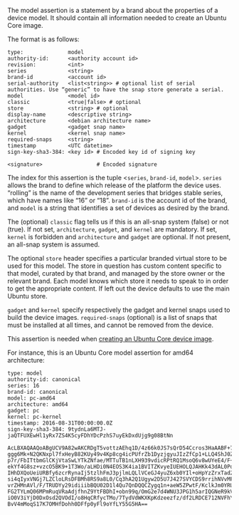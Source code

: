 The model assertion is a statement by a brand about the properties of a device model. It should contain all information needed to create an Ubuntu Core image.

The format is as follows:

``` text
type:              model
authority-id:      <authority account id>
revision:          <int>
series             <string>
brand-id           <account id>
serial-authority   <list<string>> # optional list of serial authorities. Use “generic” to have the snap store generate a serial.
model              <model id>
classic            <true|false> # optional
store              <string> # optional
display-name       <descriptive string>
architecture       <debian architecture name>
gadget             <gadget snap name>
kernel             <kernel snap name>
required-snaps     <string>
timestamp          <UTC datetime>
sign-key-sha3-384: <key id> # Encoded key id of signing key

<signature>                 # Encoded signature
```

The index for this assertion is the tuple \<`series`, `brand-id`, `model`\>. `series` allows the brand to define which release of the platform the device uses. “rolling” is the name of the development series that bridges stable series, which have names like “16” or “18”. `brand-id` is the account id of the brand, and `model` is a string that identifies a set of devices as desired by the brand.

The (optional) `classic` flag tells us if this is an all-snap system (false) or not (true). If not set, `architecture`, `gadget`, and `kernel` are mandatory. If set, `kernel` is forbidden and `architecture` and `gadget` are optional. If not present, an all-snap system is assumed.

The optional `store` header specifies a particular branded virtual store to be used for this model. The store in question has custom content specific to that model, curated by that brand, and managed by the store owner or the relevant brand. Each model knows which store it needs to speak to in order to get the appropriate content. If left out the device defaults to use the main Ubuntu store.

`gadget` and `kernel` specify respectively the gadget and kernel snaps used to build the device images. `required-snaps` (optional) is a list of snaps that must be installed at all times, and cannot be removed from the device.

This assertion is needed when [creating an Ubuntu Core device image](../../guides/build-device/image-building.md).

For instance, this is an Ubuntu Core model assertion for amd64 architecture:

``` text
type: model
authority-id: canonical
series: 16
brand-id: canonical
model: pc-amd64
architecture: amd64
gadget: pc
kernel: pc-kernel
timestamp: 2016-08-31T00:00:00.0Z
sign-key-sha3-384: 9tydnLa6MTJ-jaQTFUXEwHl1yRx7ZS4K5cyFDhYDcPzhS7uyEkDxdUjg9g08BtNn

AcLBXAQAAQoABgUCV9A82wAKCRDgT5vottzAEhq1D/4z66k0JS7sQrD54Ccros3HaAABF+7KwGqV
ggg6Mk+N2QKNxpl7fxHeyB82KUy49v4Kp8cg4icPUfrZb1DyzjgyuJIzZfCp1+LLQ4ShJ0ZW9MLW
p7r/FbITtbmGlCKjVtaSwLYTkZNfae/MTTuTB1nLXH939vdicRPtRQ1MsoQ6v8wUYeE4/F+SUxL9
ekYf4G8sz+vzcO5BK9+1T3Wo/aLHDi0N4EOS3K4ia1BVITZKvyeIUEHOLQJAHKk43dAL0PqMFW+W
IHhDXQoUeiURBfy6zcrRynaIj5tzlhFmJ3pjlmLQLlVCeGJ4yuZ6xb0YIl+oHpYzZrxTad2mEMUY
si4qIyxVNGj7LZCloLRsDFBMh8RS9a8L0/Cq3hA2Q1Ugyw2D5U7J427SVYCDS9rrihNVvMFscou6
vrZHMnAVl/F/TRUDYy29idiiibBQU02D1l4Qu7QnDQQCZygq1n+aeW5ZPwtF/KclkJm0YRUkqbtR
FG2TYLmQ06MPmRuqVRaAdjfhnZ9YtFBDhI+obn99q/OmG2e7d4WNU3JPG1h5arIQGNeR9kVzBER1
iO0V3iYjD0DxOsd2QVOdI/o8HqCRfycTMo/7TydVdWKXKpKdzeezfz/df2LRDCE712NVFhY0hDC6
BvV4mMoqS17K7OMHfDohh0DFfp0yFl9oYfLY55G5HA==
```

